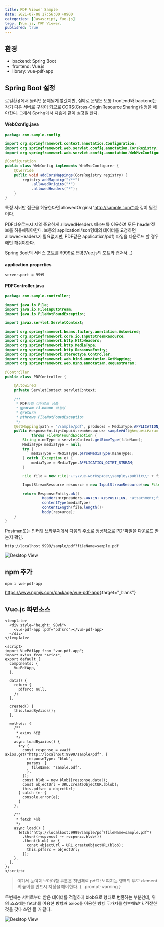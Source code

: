 ```yaml
---
title: PDF Viewer Sample
date: 2021-07-08 17:56:00 +0900
categories: [Javascript, Vue.js]
tags: [Vue.js, PDF Viewer]
published: true
---
```


## 환경

- backend: Spring Boot
- frontend: Vue.js
- library: vue-pdf-app

## Spring Boot 설정

로컬환경에서 돌리면 문제될게 없겠지만, 실제로 운영은 보통 frontend와 backend는 각기 다른 서버로 구성이 되므로 CORS(Cross-Origin Resource Sharing)설정을 해야한다.
그래서 Spring에서 다음과 같이 설정을 한다.

#### WebConfig.java

```java
package com.sample.config;

import org.springframework.context.annotation.Configuration;
import org.springframework.web.servlet.config.annotation.CorsRegistry;
import org.springframework.web.servlet.config.annotation.WebMvcConfigurer;

@Configuration
public class WebConfig implements WebMvcConfigurer {
    @Override
    public void addCorsMappings(CorsRegistry registry) {
        registry.addMapping("/**")
            .allowedOrigins("*")
            .allowedHeaders("*");
    }
}
```

특정 서버만 접근을 허용한다면 allowedOrigins("http://sample.com")과 같이 될것이다.

PDF다운로드시 제일 중요한게 allowedHeaders 메소드를 이용하여 모든 header정보를 허용해줘야한다.
보통의 applicationi/json형태의 데이터를 요청하면 allowedHeaders가 필요없지만, PDF같은(application/pdf) 파일을 다운로드 할 경우에만 해줘야한다.

Spring Boot의 서비스 포트를 9999로 변경(Vue.js의 포트와 겹쳐서...)

#### application.properties

```properties
server.port = 9999
```

#### PDFController.java

```java
package com.sample.controller;

import java.io.File;
import java.io.FileInputStream;
import java.io.FileNotFoundException;

import javax.servlet.ServletContext;

import org.springframework.beans.factory.annotation.Autowired;
import org.springframework.core.io.InputStreamResource;
import org.springframework.http.HttpHeaders;
import org.springframework.http.MediaType;
import org.springframework.http.ResponseEntity;
import org.springframework.stereotype.Controller;
import org.springframework.web.bind.annotation.GetMapping;
import org.springframework.web.bind.annotation.RequestParam;

@Controller
public class PDFController {

    @Autowired
    private ServletContext servletContext;

    /**
     * PDF파일 다운로드 샘플
     * @param fileName 파일명
     * @return
     * @throws FileNotFoundException
     */
    @GetMapping(path = "/sample/pdf", produces = MediaType.APPLICATION_PDF_VALUE)
    public ResponseEntity<InputStreamResource> samplePdf(@RequestParam("fileName") String fileName)
            throws FileNotFoundException {
        String mineType = servletContext.getMimeType(fileName);
        MediaType mediaType = null;
        try {
            mediaType = MediaType.parseMediaType(mineType);
        } catch (Exception e) {
            mediaType = MediaType.APPLICATION_OCTET_STREAM;
        }

        File file = new File("C:\\vue-workspace\\sample\\public\\" + fileName);

        InputStreamResource resource = new InputStreamResource(new FileInputStream(file));

        return ResponseEntity.ok()
                .header(HttpHeaders.CONTENT_DISPOSITION, "attachment;filename=" + file.getName())
                .contentType(mediaType)
                .contentLength(file.length())
                .body(resource);
    }
}
```

Postman또는 인터넷 브라우져에서 다음의 주소로 정상적으로 PDF파일을 다운로드 받는지 확인.

```
http://localhost:9999/sample/pdf?fileName=sample.pdf
```

![Desktop View](/assets/img/2021-07-08-01.png)

## npm 추가

```console
npm i vue-pdf-app
```

<https://www.npmjs.com/package/vue-pdf-app>{:target="\_blank"}

## Vue.js 화면소스

```vue
<template>
  <div style="height: 98vh">
    <vue-pdf-app :pdf="pdfsrc"></vue-pdf-app>
  </div>
</template>

<script>
import VuePdfApp from "vue-pdf-app";
import axios from "axios";
export default {
  components: {
    VuePdfApp,
  },

  data() {
    return {
      pdfsrc: null,
    };
  },

  created() {
    this.loadByAxios();
  },

  methods: {
    /**
     * axios 사용
     */
    async loadByAxios() {
      try {
        const response = await axios.get("http://localhost:9999/sample/pdf", {
          responseType: "blob",
          params: {
            fileName: "sample.pdf",
          },
        });
        const blob = new Blob([response.data]);
        const objectUrl = URL.createObjectURL(blob);
        this.pdfsrc = objectUrl;
      } catch (e) {
        console.error(e);
      }
    },

    /**
     * fetch 사용
     */
    async load() {
      fetch("http://localhost:9999/sample/pdf?fileName=sample.pdf")
        .then((response) => response.blob())
        .then((blob) => {
          const objectUrl = URL.createObjectURL(blob);
          this.pdfsrc = objectUrl;
        });
    },
  },
};
</script>
```

<!-- prettier-ignore -->
> 여기서 눈여겨 보아야할 부분은 첫번째로 pdf가 보여지는 영역의 부모 element의 높이를 반드시 지정을 해야한다.
{: .prompt-warning }

두번째는 서버로부터 받은 데이터를 적절하게 blob으로 형태로 변환하는 부분인데, 위의 소스에는 fetch를 이용한 방법과 axios를 이용한 방법 두가지를 첨부해놨다. 적절한 것을 갖다 쓰면 될 거 같다.

![Desktop View](/assets/img/2021-07-08-02.png)
